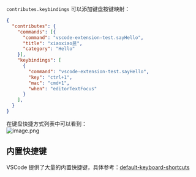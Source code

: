 `contributes.keybindings` 可以添加键盘按键映射：
```json
{
  "contributes": {
    "commands": [{
      "command": "vscode-extension-test.sayHello",
      "title": "xiaoxiao昱",
      "category": "Hello"
    }],
    "keybindings": [
      {
        "command": "vscode-extension-test.sayHello",
        "key": "ctrl+1",
        "mac": "cmd+1",
        "when": "editorTextFocus"
      }
    ],
  }
}
```
在键盘快捷方式列表中可以看到：<br />![image.png](https://cdn.nlark.com/yuque/0/2020/png/2213540/1602466715119-0d0dc809-bee7-49af-bb52-af0046b7163a.png#align=left&display=inline&height=174&originHeight=174&originWidth=1541&size=14193&status=done&style=none&width=1541)

<a name="QxFSX"></a>
## 内置快捷键

VSCode 提供了大量的内置快捷键，具体参考：[default-keyboard-shortcuts](https://code.visualstudio.com/docs/getstarted/keybindings#_default-keyboard-shortcuts)

